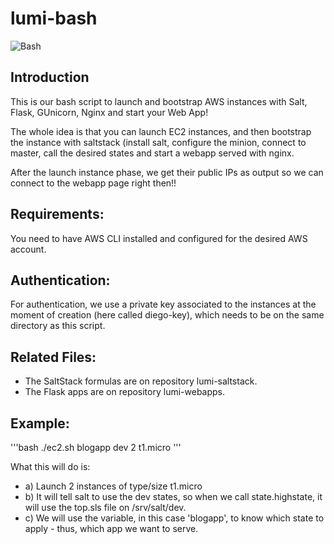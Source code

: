 # lumi-bash
![Bash](https://tiswww.case.edu/php/chet/img/bash-logo-web.png "BASH")

Introduction
------------
This is our bash script to launch and bootstrap AWS instances
with Salt, Flask, GUnicorn, Nginx and start your Web App!

The whole idea is that you can launch EC2 instances, and then
bootstrap the instance with saltstack (install salt, configure
the minion, connect to master, call the desired states and start
a webapp served with nginx.

After the launch instance phase, we get their public IPs
as output so we can connect to the webapp page right then!!

Requirements:
-------------
You need to have AWS CLI installed and configured for the desired
AWS account.

Authentication:
---------------
For authentication, we use a private key associated to the instances
at the moment of creation (here called diego-key), which needs to be
on the same directory as this script.

Related Files:
--------------
- The SaltStack formulas are on repository lumi-saltstack.
- The Flask apps are on repository lumi-webapps.

Example:
--------
'''bash
./ec2.sh blogapp dev 2 t1.micro
'''

What this will do is:
- a) Launch 2 instances of type/size t1.micro
- b) It will tell salt to use the dev states, so when we call
state.highstate, it will use the top.sls file on /srv/salt/dev.
- c) We will use the <app> variable, in this case 'blogapp', to
know which state to apply - thus, which app we want to serve.
